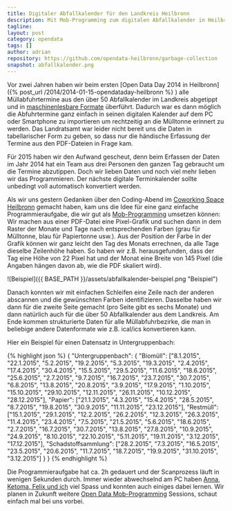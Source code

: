 ```yaml
---
title: Digitaler Abfallkalender für den Landkreis Heilbronn 
description: Mit Mob-Programming zum digitalen Abfallkalender in Heilbronn
tagline:
layout: post
category: opendata
tags: []
author: adrian
repository: https://github.com/opendata-heilbronn/garbage-collection
snapshot: abfallkalender.png
---
```


Vor zwei Jahren haben wir beim ersten [Open Data Day 2014 in Heilbronn]({% post_url /2014/2014-01-15-opendataday-heilbronn %} ) 
alle Müllabfuhrtermine aus den über 50 Abfallkalender
im Landkreis abgetippt und in [maschinenlesbare Formate](http://recycling.gonam.de/kalender/) überführt. Dadurch war es dann möglich die Abfuhrtermine ganz einfach
in seinen digitalen Kalender auf dem PC oder Smartphone zu importieren um rechtzeitig an die Mülltonne erinnert zu werden.
Das Landratsamt war leider nicht bereit uns die Daten in tabellarischer Form zu geben, so dass nur die händische Erfassung 
der Termine aus den PDF-Dateien in Frage kam.

Für 2015 haben wir den Aufwand gescheut, denn beim Erfassen der Daten im Jahr 2014 hat ein Team aus drei Personen den ganzen Tag 
gebraucht um die Termine abzutippen. Doch wir lieben Daten und noch viel mehr lieben wir das Programmieren. Der nächste 
digitale Terminkalender sollte unbedingt voll automatisch konvertiert werden.

Als wir uns gestern Gedanken über den Coding-Abend im [Coworking Space Heilbronn](http://coworking-heilbronn.org) gemacht haben, kam uns die Idee für eine
ganz einfache Programmieraufgabe, die wir gut als [Mob-Programming](https://en.wikipedia.org/wiki/Mob_programming) umsetzen können: Wir machen aus einer PDF-Datei
eine Pixel-Grafik und suchen dann in dem Raster der Monate und Tage nach entsprechenden Farben (grau für Mülltonne, blau
für Papiertonne usw.). Aus der Position der Farbe in der Grafik können wir ganz leicht den Tag des Monats errechnen, da alle Tage
dieselbe Zeilenhöhe haben. So haben wir z.B. herausgefunden, dass der Tag eine Höhe von 22 Pixel hat und der Monat eine
Breite von 145 Pixel (die Angaben hängen davon ab, wie die PDF skaliert wird).

![Beispiel]({{ BASE_PATH }}/assets/abfallkalender-beispiel.png "Beispiel")

Danach konnten wir mit einfachen Schleifen eine Zeile nach der anderen abscannen und die gewünschten Farben identifizieren.
Dasselbe haben wir dann für die zweite Seite gemacht (pro Seite gibt es sechs Monate) und dann natürlich auch für die über 50 Abfallkalender aus 
dem Landkreis.
Am Ende kommen strukturierte Daten für alle Müllabfuhrbezirke, die man in beliebige andere Datenformate wie z.B. ical/ics konvertieren kann.

Hier ein Beispiel für einen Datensatz in Untergruppenbach: 

{% highlight json  %}
{
    "Untergruppenbach": {
        "Biomüll": ["8.1.2015", "22.1.2015", "5.2.2015", "19.2.2015", "5.3.2015", "19.3.2015", "2.4.2015", "17.4.2015", "30.4.2015", "15.5.2015", "29.5.2015", "11.6.2015", "18.6.2015", "25.6.2015", "2.7.2015", "9.7.2015", "16.7.2015", "23.7.2015", "30.7.2015", "6.8.2015", "13.8.2015", "20.8.2015", "3.9.2015", "17.9.2015", "1.10.2015", "15.10.2015", "29.10.2015", "12.11.2015", "26.11.2015", "10.12.2015", "28.12.2015"],
        "Papier": ["21.1.2015", "4.3.2015", "15.4.2015", "28.5.2015", "8.7.2015", "19.8.2015", "30.9.2015", "11.11.2015", "23.12.2015"],
        "Restmüll": ["15.1.2015", "29.1.2015", "12.2.2015", "26.2.2015", "12.3.2015", "26.3.2015", "11.4.2015", "23.4.2015", "7.5.2015", "21.5.2015", "5.6.2015", "18.6.2015", "2.7.2015", "16.7.2015", "30.7.2015", "13.8.2015", "27.8.2015", "10.9.2015", "24.9.2015", "8.10.2015", "22.10.2015", "5.11.2015", "19.11.2015", "3.12.2015", "17.12.2015"],
        "Schadstoffsammlung": ["28.2.2015", "7.3.2015", "16.5.2015", "23.5.2015", "20.6.2015", "11.7.2015", "18.7.2015", "19.9.2015", "31.10.2015", "3.12.2015"]
    }
}
{% endhighlight %}

Die Programmieraufgabe hat ca. 2h gedauert und der Scanprozess läuft in wenigen Sekunden durch. Immer wieder abwechselnd am PC 
haben [Anna, Ketoma, Felix und ich](http://codefor.de/heilbronn/#members) viel Spass und konnten auch einiges dabei lernen.
Wir planen in Zukunft weitere [Open Data Mob-Programming](http://www.meetup.com/de/OK-Lab-Heilbronn) Sessions, 
schaut einfach mal bei uns vorbei.

